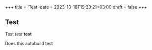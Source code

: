 +++
title = 'Test'
date = 2023-10-18T19:23:21+03:00
draft = false
+++

## Test

Test *test* **test**

Does this autobuild test
